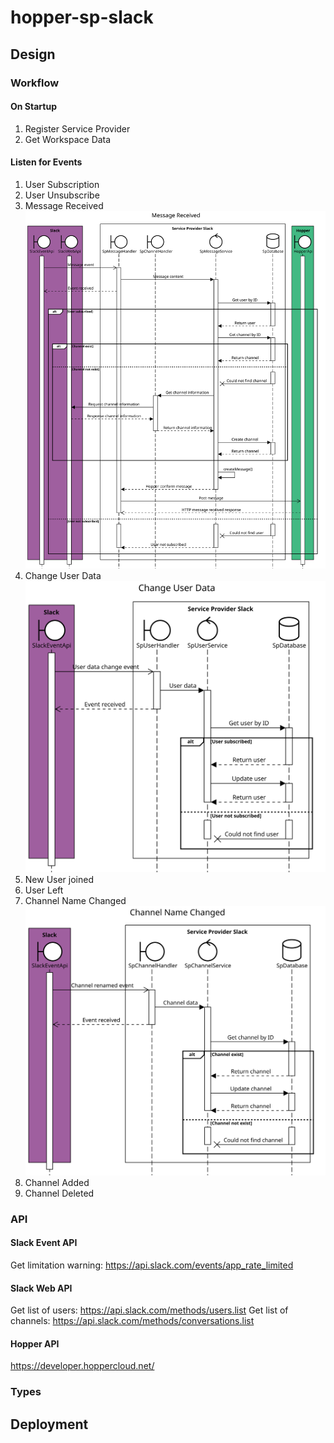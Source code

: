 # hopper-sp-slack
## Design
### Workflow
#### On Startup
1. Register Service Provider
2. Get Workspace Data
#### Listen for Events
1. User Subscription
2. User Unsubscribe
3. Message Received  
![alt text](https://raw.githubusercontent.com/hopperteam/hopper-sp-slack/master/MessageReceived.svg "Message Received")
4. Change User Data
![alt text](https://raw.githubusercontent.com/hopperteam/hopper-sp-slack/master/ChangeUserData.svg "Change User Data")
5. New User joined
6. User Left
7. Channel Name Changed  
![alt text](https://github.com/hopperteam/hopper-sp-slack/blob/master/ChannelNameChanged.svg "Channel Name Changed")
8. Channel Added
9. Channel Deleted

### API
#### Slack Event API
Get limitation warning: https://api.slack.com/events/app_rate_limited
#### Slack Web API  
Get list of users: https://api.slack.com/methods/users.list
Get list of channels: https://api.slack.com/methods/conversations.list
#### Hopper API  
https://developer.hoppercloud.net/

### Types

## Deployment
